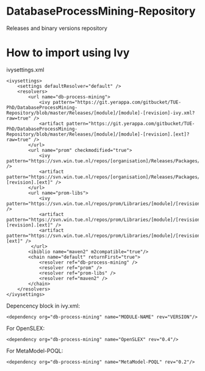 DatabaseProcessMining-Repository
===============

Releases and binary versions repository


# How to import using Ivy

ivysettings.xml

	<ivysettings>
	    <settings defaultResolver="default" />   
	    <resolvers>
	    	<url name="db-process-mining">
	            <ivy pattern="https://git.yerappa.com/gitbucket/TUE-PhD/DatabaseProcessMining-Repository/blob/master/Releases/[module]/[module]-[revision]-ivy.xml?raw=true" />
	            <artifact pattern="https://git.yerappa.com/gitbucket/TUE-PhD/DatabaseProcessMining-Repository/blob/master/Releases/[module]/[module]-[revision].[ext]?raw=true" />
	        </url>
	        <url name="prom" checkmodified="true">
	            <ivy pattern="https://svn.win.tue.nl/repos/[organisation]/Releases/Packages/[module]/[revision]/ivy.xml" />
	            <artifact pattern="https://svn.win.tue.nl/repos/[organisation]/Releases/Packages/[module]/[revision]/[artifact]-[revision].[ext]" />
	        </url>
	        <url name="prom-libs">
	            <ivy pattern="https://svn.win.tue.nl/repos/prom/Libraries/[module]/[revision]/ivy.xml" />
	            <artifact pattern="https://svn.win.tue.nl/repos/prom/Libraries/[module]/[revision]/[artifact]-[revision].[ext]" />
	            <artifact pattern="https://svn.win.tue.nl/repos/prom/Libraries/[module]/[revision]/[artifact]_[revision].[ext]" />
	         </url>
	        <ibiblio name="maven2" m2compatible="true"/>
	        <chain name="default" returnFirst="true">  
	        	<resolver ref="db-process-mining" />
	            <resolver ref="prom" />  
	            <resolver ref="prom-libs" />  
	            <resolver ref="maven2" />  
	        </chain>  
	    </resolvers>
	</ivysettings>

Depencency block in ivy.xml:

	<dependency org="db-process-mining" name="MODULE-NAME" rev="VERSION"/>

For OpenSLEX:

	<dependency org="db-process-mining" name="OpenSLEX" rev="0.4"/>

For MetaModel-POQL:

	<dependency org="db-process-mining" name="MetaModel-POQL" rev="0.2"/>
	
